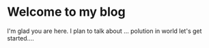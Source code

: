 # Welcome to my blog

I'm glad you are here. I plan to talk about ...
polution in world let's get started....
